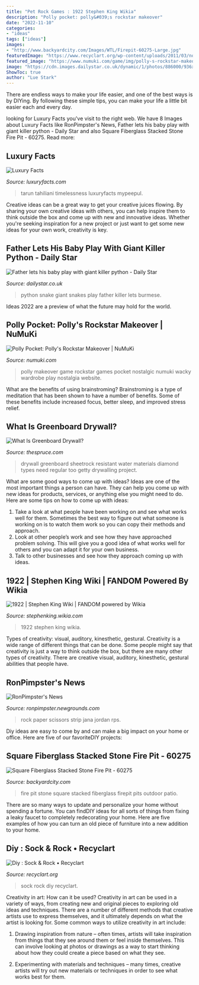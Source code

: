 ```yaml
---
title: "Pet Rock Games : 1922 Stephen King Wikia"
description: "Polly pocket: polly&#039;s rockstar makeover"
date: "2022-11-10"
categories:
- "ideas"
tags: ["ideas"]
images:
- "http://www.backyardcity.com/Images/WTL/Firepit-60275-Large.jpg"
featuredImage: "https://www.recyclart.org/wp-content/uploads/2011/03/noid-IMG_3567.jpg"
featured_image: "https://www.numuki.com/game/img/polly-s-rockstar-makeover-799.jpg"
image: "https://cdn.images.dailystar.co.uk/dynamic/1/photos/886000/936x622/181886.jpg"
ShowToc: true
author: "Lue Stark"
---
```



There are endless ways to make your life easier, and one of the best ways is by DIYing. By following these simple tips, you can make your life a little bit easier each and every day.

	

		
looking for Luxury Facts you've visit to the right web. We have 8 Images about Luxury Facts like RonPimpster&#039;s News, Father lets his baby play with giant killer python - Daily Star and also Square Fiberglass Stacked Stone Fire Pit - 60275. Read more:
		
    
## Luxury Facts

<img loading=lazy src="http://www.luxuryfacts.com/app/webroot/img/images/Tarun-Tahiliani-SS21-Timeless-Collection-11.jpg" onerror="this.onerror=null;this.src='https://tse4.mm.bing.net/th?id=OIP.wkr7608wszgdso6UHb3NFAHaE8&amp;pid=15.1';" alt="Luxury Facts">

_Source: luxuryfacts.com_

>tarun tahiliani timelessness luxuryfacts mypeepul. 

	

Creative ideas can be a great way to get your creative juices flowing. By sharing your own creative ideas with others, you can help inspire them to think outside the box and come up with new and innovative ideas. Whether you're seeking inspiration for a new project or just want to get some new ideas for your own work, creativity is key.

    
## Father Lets His Baby Play With Giant Killer Python - Daily Star

<img loading=lazy src="https://cdn.images.dailystar.co.uk/dynamic/1/photos/886000/936x622/181886.jpg" onerror="this.onerror=null;this.src='https://tse4.mm.bing.net/th?id=OIP.hUGStAcosKKtrHzhv_qSLAHaE6&amp;pid=15.1';" alt="Father lets his baby play with giant killer python - Daily Star">

_Source: dailystar.co.uk_

>python snake giant snakes play father killer lets burmese. 

	

Ideas 2022 are a preview of what the future may hold for the world.

    
## Polly Pocket: Polly&#039;s Rockstar Makeover | NuMuKi

<img loading=lazy src="https://www.numuki.com/game/img/polly-s-rockstar-makeover-799.jpg" onerror="this.onerror=null;this.src='https://tse4.mm.bing.net/th?id=OIP.ILOQmFavp7Wae9IatItfTQHaEc&amp;pid=15.1';" alt="Polly Pocket: Polly&#039;s Rockstar Makeover | NuMuKi">

_Source: numuki.com_

>polly makeover game rockstar games pocket nostalgic numuki wacky wardrobe play nostalgia website. 

	

What are the benefits of using brainstroming?
Brainstroming is a type of meditation that has been shown to have a number of benefits. Some of these benefits include increased focus, better sleep, and improved stress relief.

    
## What Is Greenboard Drywall?

<img loading=lazy src="https://fthmb.tqn.com/VgglerHxEO0pAHWgE2aD0OP9LlM=/3072x2048/filters:fill(auto,1)/sheetrock-117540888-582c85355f9b58d5b1d0de4c.jpg" onerror="this.onerror=null;this.src='https://tse3.mm.bing.net/th?id=OIP.M5ZuzK2dUbO6oq2NLMF0CQHaE8&amp;pid=15.1';" alt="What Is Greenboard Drywall?">

_Source: thespruce.com_

>drywall greenboard sheetrock resistant water materials diamond types need regular too getty drywalling project. 

	

What are some good ways to come up with ideas?
Ideas are one of the most important things a person can have. They can help you come up with new ideas for products, services, or anything else you might need to do. Here are some tips on how to come up with ideas: 
1. Take a look at what people have been working on and see what works well for them. Sometimes the best way to figure out what someone is working on is to watch them work so you can copy their methods and approach. 
2. Look at other people’s work and see how they have approached problem solving. This will give you a good idea of what works well for others and you can adapt it for your own business. 
3. Talk to other businesses and see how they approach coming up with ideas.

    
## 1922 | Stephen King Wiki | FANDOM Powered By Wikia

<img loading=lazy src="https://vignette.wikia.nocookie.net/stephenking/images/a/a0/1922-9781501194566_hr.jpg/revision/latest?cb=20171118012027" onerror="this.onerror=null;this.src='https://tse3.mm.bing.net/th?id=OIP.ZvzLTBTsF0Ek7MXIAZY2PQHaLR&amp;pid=15.1';" alt="1922 | Stephen King Wiki | FANDOM powered by Wikia">

_Source: stephenking.wikia.com_

>1922 stephen king wikia. 

	

Types of creativity: visual, auditory, kinesthetic, gestural.
Creativity is a wide range of different things that can be done. Some people might say that creativity is just a way to think outside the box, but there are many other types of creativity. There are creative visual, auditory, kinesthetic, gestural abilities that people have.

    
## RonPimpster&#039;s News

<img loading=lazy src="https://blogimg.ngfiles.com/771000/771139/140012958_rps-jana1c.jpg.jpg" onerror="this.onerror=null;this.src='https://tse2.mm.bing.net/th?id=OIP.Anfvg_2MXbJf8ZJMPwZWnwAAAA&amp;pid=15.1';" alt="RonPimpster&#039;s News">

_Source: ronpimpster.newgrounds.com_

>rock paper scissors strip jana jordan rps. 

	

Diy ideas are easy to come by and can make a big impact on your home or office. Here are five of our favoriteDIY projects: 

    
## Square Fiberglass Stacked Stone Fire Pit - 60275

<img loading=lazy src="http://www.backyardcity.com/Images/WTL/Firepit-60275-Large.jpg" onerror="this.onerror=null;this.src='https://tse1.mm.bing.net/th?id=OIP.rLNtnBDNnzTSkolUxCnqcAHaHa&amp;pid=15.1';" alt="Square Fiberglass Stacked Stone Fire Pit - 60275">

_Source: backyardcity.com_

>fire pit stone square stacked fiberglass firepit pits outdoor patio. 

	

There are so many ways to update and personalize your home without spending a fortune. You can findDIY ideas for all sorts of things from fixing a leaky faucet to completely redecorating your home. Here are five examples of how you can turn an old piece of furniture into a new addition to your home.

    
## Diy : Sock &amp; Rock • Recyclart

<img loading=lazy src="https://www.recyclart.org/wp-content/uploads/2011/03/noid-IMG_3567.jpg" onerror="this.onerror=null;this.src='https://tse2.mm.bing.net/th?id=OIP.9h9QqW65ARqvmwj2-Aa_vQHaLJ&amp;pid=15.1';" alt="Diy : Sock &amp; Rock • Recyclart">

_Source: recyclart.org_

>sock rock diy recyclart. 

	

Creativity in art: How can it be used?
Creativity in art can be used in a variety of ways, from creating new and original pieces to exploring old ideas and techniques. There are a number of different methods that creative artists use to express themselves, and it ultimately depends on what the artist is looking for. Some common ways to utilize creativity in art include:
1. Drawing inspiration from nature – often times, artists will take inspiration from things that they see around them or feel inside themselves. This can involve looking at photos or drawings as a way to start thinking about how they could create a piece based on what they see.

2. Experimenting with materials and techniques – many times, creative artists will try out new materials or techniques in order to see what works best for them.


